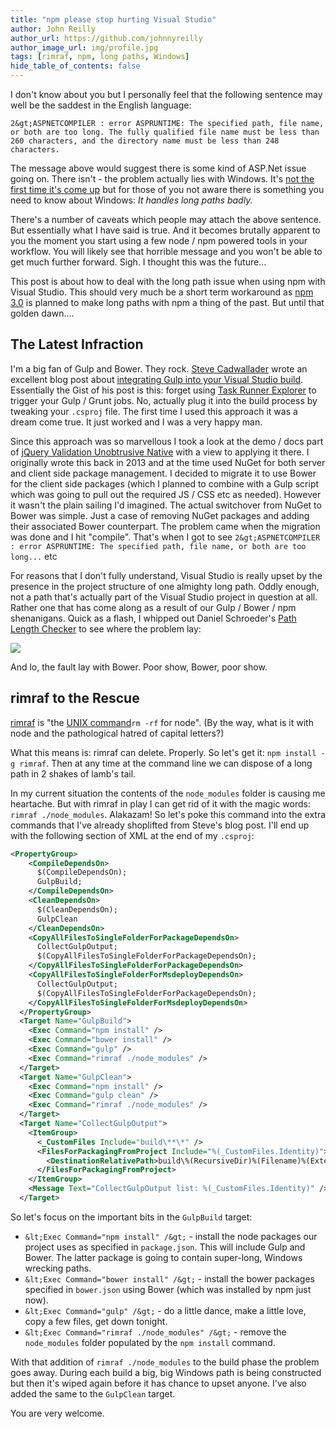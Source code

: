 ```yaml
---
title: "npm please stop hurting Visual Studio"
author: John Reilly
author_url: https://github.com/johnnyreilly
author_image_url: img/profile.jpg
tags: [rimraf, npm, long paths, Windows]
hide_table_of_contents: false
---
```

I don't know about you but I personally feel that the following sentence may well be the saddest in the English language:

 `2&gt;ASPNETCOMPILER : error ASPRUNTIME: The specified path, file name, or both are too long. The fully qualified file name must be less than 260 characters, and the directory name must be less than 248 characters.`

The message above would suggest there is some kind of ASP.Net issue going on. There isn't - the problem actually lies with Windows. It's [not the first time it's come up](<http://blog.icanmakethiswork.io/2014/12/gulp-npm-long-paths-and-visual-studio-fight.html>) but for those of you not aware there is something you need to know about Windows: *It handles long paths badly.*

There's a number of caveats which people may attach the above sentence. But essentially what I have said is true. And it becomes brutally apparent to you the moment you start using a few node / npm powered tools in your workflow. You will likely see that horrible message and you won't be able to get much further forward. Sigh. I thought this was the future...

This post is about how to deal with the long path issue when using npm with Visual Studio. This should very much be a short term workaround as [npm 3.0](<https://github.com/npm/npm/releases/tag/v3.0.0>) is planned to make long paths with npm a thing of the past. But until that golden dawn....

## The Latest Infraction

I'm a big fan of Gulp and Bower. They rock. [Steve Cadwallader](<https://twitter.com/codecadwallader>) wrote an excellent blog post about [integrating Gulp into your Visual Studio build](<http://www.codecadwallader.com/2015/03/15/integrating-gulp-into-your-tfs-builds-and-web-deploy/>). Essentially the Gist of his post is this: forget using [Task Runner Explorer](<https://visualstudiogallery.msdn.microsoft.com/8e1b4368-4afb-467a-bc13-9650572db708>) to trigger your Gulp / Grunt jobs. No, actually plug it into the build process by tweaking your `.csproj` file. The first time I used this approach it was a dream come true. It just worked and I was a very happy man.

Since this approach was so marvellous I took a look at the demo / docs part of [jQuery Validation Unobtrusive Native](<https://github.com/johnnyreilly/jQuery.Validation.Unobtrusive.Native>) with a view to applying it there. I originally wrote this back in 2013 and at the time used NuGet for both server and client side package management. I decided to migrate it to use Bower for the client side packages (which I planned to combine with a Gulp script which was going to pull out the required JS / CSS etc as needed). However it wasn't the plain sailing I'd imagined. The actual switchover from NuGet to Bower was simple. Just a case of removing NuGet packages and adding their associated Bower counterpart. The problem came when the migration was done and I hit "compile". That's when I got to see `2&gt;ASPNETCOMPILER : error ASPRUNTIME: The specified path, file name, or both are too long...` etc

For reasons that I don't fully understand, Visual Studio is really upset by the presence in the project structure of one almighty long path. Oddly enough, not a path that's actually part of the Visual Studio project in question at all. Rather one that has come along as a result of our Gulp / Bower / npm shenanigans. Quick as a flash, I whipped out Daniel Schroeder's [Path Length Checker](<https://pathlengthchecker.codeplex.com/>) to see where the problem lay:

![](http://2.bp.blogspot.com/-uTcT2hLpRyA/VZFIiLX5n8I/AAAAAAAAA3M/lHA0TV2UVOM/s640/bower-with-the-long-paths.png)

And lo, the fault lay with Bower. Poor show, Bower, poor show.

## rimraf to the Rescue

[rimraf](<https://github.com/isaacs/rimraf>) is "the [UNIX command](<https://en.wikipedia.org/wiki/Rm_(Unix)>)`rm -rf` for node". (By the way, what is it with node and the pathological hatred of capital letters?)

What this means is: rimraf can delete. Properly. So let's get it: `npm install -g rimraf`. Then at any time at the command line we can dispose of a long path in 2 shakes of lamb's tail.

In my current situation the contents of the `node_modules` folder is causing me heartache. But with rimraf in play I can get rid of it with the magic words: `rimraf ./node_modules`. Alakazam! So let's poke this command into the extra commands that I've already shoplifted from Steve's blog post. I'll end up with the following section of XML at the end of my `.csproj`:

```xml
<PropertyGroup>
    <CompileDependsOn>
      $(CompileDependsOn);
      GulpBuild;
    </CompileDependsOn>
    <CleanDependsOn>
      $(CleanDependsOn);
      GulpClean
    </CleanDependsOn>
    <CopyAllFilesToSingleFolderForPackageDependsOn>
      CollectGulpOutput;
      $(CopyAllFilesToSingleFolderForPackageDependsOn);
    </CopyAllFilesToSingleFolderForPackageDependsOn>
    <CopyAllFilesToSingleFolderForMsdeployDependsOn>
      CollectGulpOutput;
      $(CopyAllFilesToSingleFolderForPackageDependsOn);
    </CopyAllFilesToSingleFolderForMsdeployDependsOn>
  </PropertyGroup>
  <Target Name="GulpBuild">
    <Exec Command="npm install" />
    <Exec Command="bower install" />
    <Exec Command="gulp" />
    <Exec Command="rimraf ./node_modules" />
  </Target>
  <Target Name="GulpClean">
    <Exec Command="npm install" />
    <Exec Command="gulp clean" />
    <Exec Command="rimraf ./node_modules" />
  </Target>
  <Target Name="CollectGulpOutput">
    <ItemGroup>
      <_CustomFiles Include="build\**\*" />
      <FilesForPackagingFromProject Include="%(_CustomFiles.Identity)">
        <DestinationRelativePath>build\%(RecursiveDir)%(Filename)%(Extension)</DestinationRelativePath>
      </FilesForPackagingFromProject>
    </ItemGroup>
    <Message Text="CollectGulpOutput list: %(_CustomFiles.Identity)" />
  </Target>
```

So let's focus on the important bits in the `GulpBuild` target:

- `&lt;Exec Command="npm install" /&gt;` \- install the node packages our project uses as specified in `package.json`. This will include Gulp and Bower. The latter package is going to contain super-long, Windows wrecking paths.
- `&lt;Exec Command="bower install" /&gt;` \- install the bower packages specified in `bower.json` using Bower (which was installed by npm just now).
- `&lt;Exec Command="gulp" /&gt;` \- do a little dance, make a little love, copy a few files, get down tonight.
- `&lt;Exec Command="rimraf ./node_modules" /&gt;` \- remove the `node_modules` folder populated by the `npm install` command.

<!-- -->

With that addition of `rimraf ./node_modules` to the build phase the problem goes away. During each build a big, big Windows path is being constructed but then it's wiped again before it has chance to upset anyone. I've also added the same to the `GulpClean` target.

You are very welcome.


